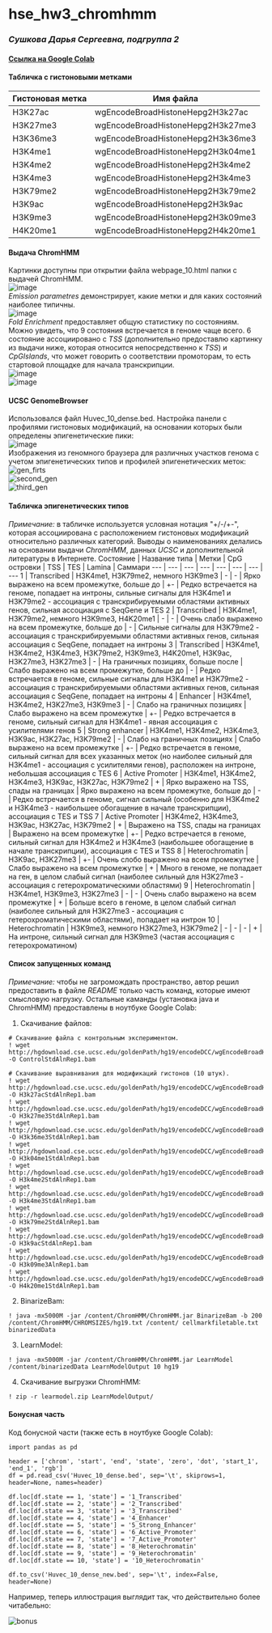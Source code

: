 # hse_hw3_chromhmm
### _Сушкова Дарья Сергеевна, подгруппа 2_
#### [Ссылка на Google Colab](https://colab.research.google.com/drive/1wkV56kkF3-7NGExJ0GT5kOHI0GmDAyus?usp=sharing)
#### Табличка с гистоновыми метками
Гистоновая метка | Имя файла
--- | --- 
H3K27ac | wgEncodeBroadHistoneHepg2H3k27ac
H3K27me3 | wgEncodeBroadHistoneHepg2H3k27me3
H3K36me3 | wgEncodeBroadHistoneHepg2H3k36me3
H3K4me1 | wgEncodeBroadHistoneHepg2H3k04me1
H3K4me2 | wgEncodeBroadHistoneHepg2H3k4me2
H3K4me3 | wgEncodeBroadHistoneHepg2H3k4me3
H3K79me2 | wgEncodeBroadHistoneHepg2H3k79me2
H3K9ac | wgEncodeBroadHistoneHepg2H3k9ac
H3K9me3 | wgEncodeBroadHistoneHepg2H3k09me3
H4K20me1 | wgEncodeBroadHistoneHepg2H4k20me1
#### Выдача ChromHMM
Картинки доступны при открытии файла webpage_10.html папки с выдачей ChromHMM.   
![image](https://user-images.githubusercontent.com/89806836/229347886-68367b16-3d02-487d-a649-3bcf3a1f4c6d.png)   
$Emission\ parametres$ демонстрирует, какие метки и для каких состояний наиболее типичны.   
![image](https://user-images.githubusercontent.com/89806836/229348043-bbe9c82a-9baf-447b-bbfa-03d32a5ea954.png)   
$Fold\ Enrichment$ предоставляет общую статистику по состояниям. Можно увидеть, что 9 состояния встречается в геноме чаще всего. 6 состояние ассоциировано с $TSS$ (дополнительно предоставлю картинку из выдачи ниже, которая относится непосредственно к $TSS$) и $CpGIslands,$ что может говорить о соответствии промоторам, то есть стартовой площадке для начала транскрипции.   
![image](https://user-images.githubusercontent.com/89806836/229348522-467a5edd-3f2b-485b-93b6-f9bc37b1334b.png)   
![image](https://user-images.githubusercontent.com/89806836/230183945-bd162416-a1a3-4221-9b45-51f78a0d755a.png)      
#### UCSC GenomeBrowser
Использовался файл Huvec_10_dense.bed. Настройка панели с профилями гистоновых модификаций, на основании которых были определены эпигенетические пики:   
![image](https://user-images.githubusercontent.com/89806836/229349573-8916cc24-916e-4634-a7a6-4460c888c983.png)   
Изображения из геномного браузера для различных участков генома с учетом эпигенетических типов и профилей эпигенетических меток:
![gen_firts](https://user-images.githubusercontent.com/89806836/229630232-431048a4-782d-4fa6-aa03-88aac1a58e95.png)   
![second_gen](https://user-images.githubusercontent.com/89806836/229630263-887ff64f-cb9a-41a6-856d-c21fd3e5dbdd.png)   
![third_gen](https://user-images.githubusercontent.com/89806836/229630305-1401cdb1-05ae-4945-b1da-9ce293b29de4.png)   
#### Табличка эпигенетических типов
_Примечание:_ в табличке используется условная нотация "+/-/+-", которая ассоциирована с расположением гистоновых модификаций относительно различных категорий.
Выводы о наименованиях делались на основании выдачи $ChromHMM,$ данных $UCSC$ и дополнительной литературы в Интернете.
Состояние | Название типа | Метки | CpG островки | TSS | TES | Lamina | Саммари
--- | --- | --- | --- | --- | --- | --- | ---
1 | Transcribed | H3K4me1, H3K79me2, немного H3K9me3 | - | - | Ярко выражено на всем промежутке, больше до | +- | Редко встречается на геноме, попадает на интроны, сильные сигналы для H3K4me1 и H3K79me2 - ассоциация с транскрибируемыми областями активных генов, сильная ассоциация с SeqGene и TES
2 | Transcribed | H3K4me1, H3K79me2, немного H3K9me3, H4K20me1 | - | - | Очень слабо выражено на всем промежутке, больше до | - | Cильные сигналы для H3K79me2 - ассоциация с транскрибируемыми областями активных генов, сильная ассоциация с SeqGene, попадает на интроны 
3 | Transcribed | H3K4me1, H3K4me2, H3K4me3, H3K79me2, H3K9me3, H4K20me1, H3K9ac, H3K27me3, H3K27me3 | - | На граничных позициях, больше после | Слабо выражено на всем промежутке, больше до | - | Редко встречается в геноме, сильные сигналы для H3K4me1 и H3K79me2 - ассоциация с транскрибируемыми областями активных генов, сильная ассоциация с SeqGene, попадает на интроны
4 | Enhancer | H3K4me1, H3K4me2, H3K27me3, H3K9me3 | - | Слабо на граничных позициях | Слабо выражено на всем промежутке | +- | Редко встречается в геноме, сильный сигнал для H3K4me1 - явная ассоциация с усилителями генов
5 | Strong enhancer | H3K4me1, H3K4me2, H3K4me3, H3K9ac, H3K27ac, H3K79me2 | - | Слабо на граничных позициях | Слабо выражено на всем промежутке | +- | Редко встречается в геноме, сильный сигнал для всех указанных меток (но наиболее сильный для H3K4me1 - ассоциация с усилителями генов), расположен на интроне, небольшая ассоциация с TES 
6 | Active Promoter | H3K4me1, H3K4me2, H3K4me3, H3K9ac, H3K27ac, H3K79me2 | + | Ярко выражено на TSS, спады на границах | Ярко выражено на всем промежутке, больше до | - | Редко встречается в геноме, сигнал сильный (особенно для H3K4me2 и H3K4me3 - наибольшее обогащение в начале транскрипции), ассоциация с TES и TSS 
7 | Active Promoter | H3K4me2, H3K4me3, H3K9ac, H3K27ac, H3K79me2 | + | Выражено на TSS, спады на границах | Выражено на всем промежутке | +- | Редко встречается в геноме, сильный сигнал для H3K4me2 и H3K4me3 (наибольшее обогащение в начале транскрипции), ассоциация с TES и TSS
8 | Heterochromatin |  H3K9ac, H3K27me3 | +- | Очень слобо выражено на всем промежутке | Слабо выражено на всем промежутке | + | Много в геноме, не попадает на ген, в целом слабый сигнал (наиболее сильный для H3K27me3 - ассоциация с гетерохроматическими областями)
9 | Heterochromatin |  H3K4me1, H3K9me3, H3K27me3 | - | - | Очень слабо выражено на всем промежутке | + | Больше всего в геноме, в целом слабый сигнал (наиболее сильный для H3K27me3 - ассоциация с гетерохроматическими областями), попадает на интрон
10 | Heterochromatin | H3K9me3, немного H3K27me3, H3K79me2 | - | - | - | + | На интроне, сильный сигнал для H3K9me3 (частая ассоциация с гетерохроматином)
#### Список запущенных команд
_Примечание:_ чтобы не загромождать пространство, автор решил предоставить в файле $README$ только часть команд, которые имеют смысловую нагрузку. Остальные каманды (установка java и ChromHMM) предоставлены в ноутбуке Google Colab:    
1) Скачивание файлов:
```
# Скачивание файла с контрольным экспериментом.
! wget http://hgdownload.cse.ucsc.edu/goldenPath/hg19/encodeDCC/wgEncodeBroadHistone/wgEncodeBroadHistoneHepg2ControlStdAlnRep1.bam -O ControlStdAlnRep1.bam

# Скачивание выравнивания для модификаций гистонов (10 штук).
! wget http://hgdownload.cse.ucsc.edu/goldenPath/hg19/encodeDCC/wgEncodeBroadHistone/wgEncodeBroadHistoneHepg2H3k27acStdAlnRep1.bam -O H3k27acStdAlnRep1.bam
! wget http://hgdownload.cse.ucsc.edu/goldenPath/hg19/encodeDCC/wgEncodeBroadHistone/wgEncodeBroadHistoneHepg2H3k27me3StdAlnRep1.bam -O H3k27me3StdAlnRep1.bam
! wget http://hgdownload.cse.ucsc.edu/goldenPath/hg19/encodeDCC/wgEncodeBroadHistone/wgEncodeBroadHistoneHepg2H3k36me3StdAlnRep1.bam -O H3k36me3StdAlnRep1.bam
! wget http://hgdownload.cse.ucsc.edu/goldenPath/hg19/encodeDCC/wgEncodeBroadHistone/wgEncodeBroadHistoneHepg2H3k04me1StdAlnRep1.bam -O H3k04me1StdAlnRep1.bam
! wget http://hgdownload.cse.ucsc.edu/goldenPath/hg19/encodeDCC/wgEncodeBroadHistone/wgEncodeBroadHistoneHepg2H3k4me2StdAlnRep1.bam -O H3k4me2StdAlnRep1.bam
! wget http://hgdownload.cse.ucsc.edu/goldenPath/hg19/encodeDCC/wgEncodeBroadHistone/wgEncodeBroadHistoneHepg2H3k4me3StdAlnRep1.bam -O H3k4me3StdAlnRep1.bam
! wget http://hgdownload.cse.ucsc.edu/goldenPath/hg19/encodeDCC/wgEncodeBroadHistone/wgEncodeBroadHistoneHepg2H3k79me2StdAlnRep1.bam -O H3k79me2StdAlnRep1.bam
! wget http://hgdownload.cse.ucsc.edu/goldenPath/hg19/encodeDCC/wgEncodeBroadHistone/wgEncodeBroadHistoneHepg2H3k9acStdAlnRep1.bam -O H3k9acStdAlnRep1.bam
! wget http://hgdownload.cse.ucsc.edu/goldenPath/hg19/encodeDCC/wgEncodeBroadHistone/wgEncodeBroadHistoneHepg2H3k09me3AlnRep1.bam -O H3k09me3AlnRep1.bam
! wget http://hgdownload.cse.ucsc.edu/goldenPath/hg19/encodeDCC/wgEncodeBroadHistone/wgEncodeBroadHistoneHepg2H4k20me1StdAlnRep1.bam -O H4k20me1StdAlnRep1.bam
```
2) BinarizeBam:   
```
! java -mx5000M -jar /content/ChromHMM/ChromHMM.jar BinarizeBam -b 200  /content/ChromHMM/CHROMSIZES/hg19.txt /content/ cellmarkfiletable.txt   binarizedData
```
3) LearnModel:   
```
! java -mx5000M -jar /content/ChromHMM/ChromHMM.jar LearnModel /content/binarizedData LearnModelOutput 10 hg19
```
4) Скачивание выгрузки ChromHMM:   
```
! zip -r learmodel.zip LearnModelOutput/
```
#### Бонусная часть
Код бонусной части (также есть в ноутбуке Google Colab):   
```
import pandas as pd

header = ['chrom', 'start', 'end', 'state', 'zero', 'dot', 'start_1', 'end_1', 'rgb']
df = pd.read_csv('Huvec_10_dense.bed', sep='\t', skiprows=1, header=None, names=header)

df.loc[df.state == 1, 'state'] = '1_Transcribed'
df.loc[df.state == 2, 'state'] = '2_Transcribed'
df.loc[df.state == 3, 'state'] = '3_Transcribed'
df.loc[df.state == 4, 'state'] = '4_Enhancer'
df.loc[df.state == 5, 'state'] = '5_Strong_Enhancer'
df.loc[df.state == 6, 'state'] = '6_Active_Promoter'
df.loc[df.state == 7, 'state'] = '7_Active_Promoter'
df.loc[df.state == 8, 'state'] = '8_Heterochromatin'
df.loc[df.state == 9, 'state'] = '9_Heterochromatin'
df.loc[df.state == 10, 'state'] = '10_Heterochromatin'

df.to_csv('Huvec_10_dense_new.bed', sep='\t', index=False, header=None)
```   
Например, теперь иллюстрация выглядит так, что действительно более читабельно:   
   
![bonus](https://user-images.githubusercontent.com/89806836/230200787-1ee5795e-bd5c-45f3-b5ba-73ed505266b5.png)   
